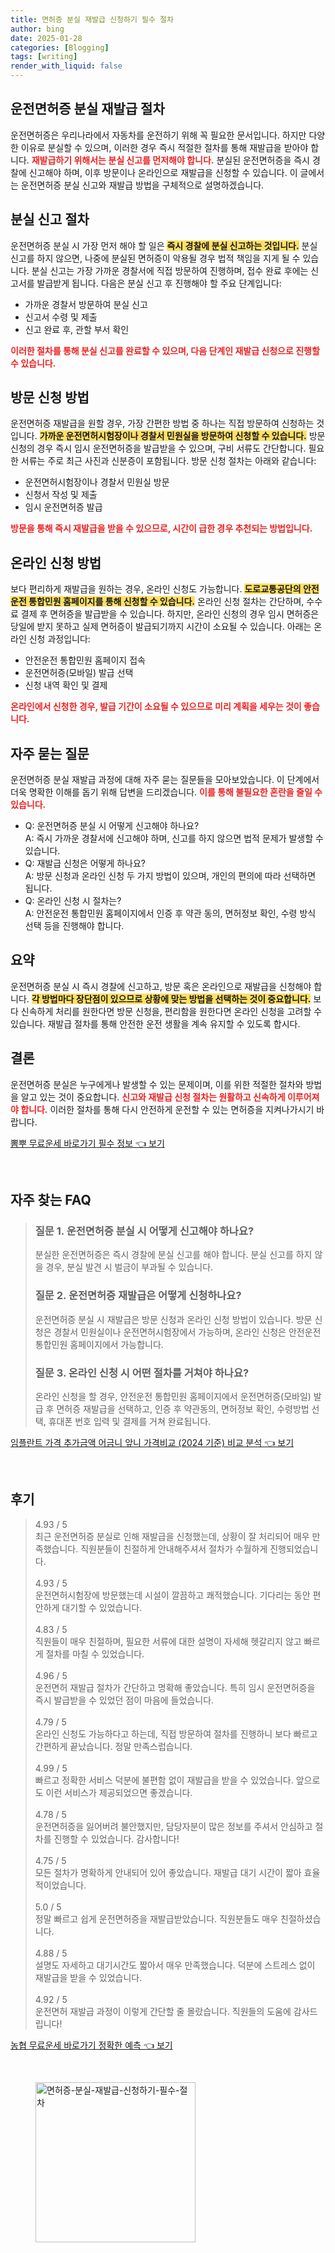 ```yaml
---
title: 면허증 분실 재발급 신청하기 필수 절차
author: bing
date: 2025-01-28
categories: [Blogging]
tags: [writing]
render_with_liquid: false
---
```



<h2 id='운전면허증-분실-재발급-절차'>운전면허증 분실 재발급 절차</h2>

<p>운전면허증은 우리나라에서 자동차를 운전하기 위해 꼭 필요한 문서입니다. 하지만 다양한 이유로 분실할 수 있으며, 이러한 경우 즉시 적절한 절차를 통해 재발급을 받아야 합니다. <b><span style="color: #ee2323;">재발급하기 위해서는 분실 신고를 먼저해야 합니다.</span></b> 분실된 운전면허증을 즉시 경찰에 신고해야 하며, 이후 방문이나 온라인으로 재발급을 신청할 수 있습니다. 이 글에서는 운전면허증 분실 신고와 재발급 방법을 구체적으로 설명하겠습니다.</p>

<h2 id='분실-신고-절차'>분실 신고 절차</h2>

<p>운전면허증 분실 시 가장 먼저 해야 할 일은 <b><span style="background-color: #ffe066;">즉시 경찰에 분실 신고하는 것입니다.</span></b> 분실 신고를 하지 않으면, 나중에 분실된 면허증이 악용될 경우 법적 책임을 지게 될 수 있습니다. 분실 신고는 가장 가까운 경찰서에 직접 방문하여 진행하며, 접수 완료 후에는 신고서를 발급받게 됩니다. 다음은 분실 신고 후 진행해야 할 주요 단계입니다:</p>

<ul>
    <li>가까운 경찰서 방문하여 분실 신고</li>
    <li>신고서 수령 및 제출</li>
    <li>신고 완료 후, 관할 부서 확인</li>
</ul>

<p><b><span style="color: #ee2323;">이러한 절차를 통해 분실 신고를 완료할 수 있으며, 다음 단계인 재발급 신청으로 진행할 수 있습니다.</span></b></p>

<h2 id='방문-신청-방법'>방문 신청 방법</h2>

<p>운전면허증 재발급을 원할 경우, 가장 간편한 방법 중 하나는 직접 방문하여 신청하는 것입니다. <b><span style="background-color: #ffe066;">가까운 운전면허시험장이나 경찰서 민원실을 방문하여 신청할 수 있습니다.</span></b> 방문 신청의 경우 즉시 임시 운전면허증을 발급받을 수 있으며, 구비 서류도 간단합니다. 필요한 서류는 주로 최근 사진과 신분증이 포함됩니다. 방문 신청 절차는 아래와 같습니다:</p>

<ul>
    <li>운전면허시험장이나 경찰서 민원실 방문</li>
    <li>신청서 작성 및 제출</li>
    <li>임시 운전면허증 발급</li>
</ul>

<p><b><span style="color: #ee2323;">방문을 통해 즉시 재발급을 받을 수 있으므로, 시간이 급한 경우 추천되는 방법입니다.</span></b></p>

<h2 id='온라인-신청-방법'>온라인 신청 방법</h2>

<p>보다 편리하게 재발급을 원하는 경우, 온라인 신청도 가능합니다. <b><span style="background-color: #ffe066;">도로교통공단의 안전운전 통합민원 홈페이지를 통해 신청할 수 있습니다.</span></b> 온라인 신청 절차는 간단하며, 수수료 결제 후 면허증을 발급받을 수 있습니다. 하지만, 온라인 신청의 경우 임시 면허증은 당일에 받지 못하고 실제 면허증이 발급되기까지 시간이 소요될 수 있습니다. 아래는 온라인 신청 과정입니다:</p>

<ul>
    <li>안전운전 통합민원 홈페이지 접속</li>
    <li>운전면허증(모바일) 발급 선택</li>
    <li>신청 내역 확인 및 결제</li>
</ul>

<p><b><span style="color: #ee2323;">온라인에서 신청한 경우, 발급 기간이 소요될 수 있으므로 미리 계획을 세우는 것이 좋습니다.</span></b></p>

<h2 id='자주-묻는-질문'>자주 묻는 질문</h2>

<p>운전면허증 분실 재발급 과정에 대해 자주 묻는 질문들을 모아보았습니다. 이 단계에서 더욱 명확한 이해를 돕기 위해 답변을 드리겠습니다. <b><span style="color: #ee2323;">이를 통해 불필요한 혼란을 줄일 수 있습니다.</span></b></p>

<ul>
    <li>Q: 운전면허증 분실 시 어떻게 신고해야 하나요?<br>A: 즉시 가까운 경찰서에 신고해야 하며, 신고를 하지 않으면 법적 문제가 발생할 수 있습니다.</li>
    <li>Q: 재발급 신청은 어떻게 하나요?<br>A: 방문 신청과 온라인 신청 두 가지 방법이 있으며, 개인의 편의에 따라 선택하면 됩니다.</li>
    <li>Q: 온라인 신청 시 절차는?<br>A: 안전운전 통합민원 홈페이지에서 인증 후 약관 동의, 면허정보 확인, 수령 방식 선택 등을 진행해야 합니다.</li>
</ul>

<h2 id='요약'>요약</h2>

<p>운전면허증 분실 시 즉시 경찰에 신고하고, 방문 혹은 온라인으로 재발급을 신청해야 합니다. <b><span style="background-color: #ffe066;">각 방법마다 장단점이 있으므로 상황에 맞는 방법을 선택하는 것이 중요합니다.</span></b> 보다 신속하게 처리를 원한다면 방문 신청을, 편리함을 원한다면 온라인 신청을 고려할 수 있습니다. 재발급 절차를 통해 안전한 운전 생활을 계속 유지할 수 있도록 합시다.</p>

<h2 id='결론'>결론</h2>

<p>운전면허증 분실은 누구에게나 발생할 수 있는 문제이며, 이를 위한 적절한 절차와 방법을 알고 있는 것이 중요합니다. <b><span style="color: #ee2323;">신고와 재발급 신청 절차는 원활하고 신속하게 이루어져야 합니다.</span></b> 이러한 절차를 통해 다시 안전하게 운전할 수 있는 면허증을 지켜나가시기 바랍니다.</p>


<p><a class="click-button" title="뽐뿌 무료운세 바로가기 필수 정보" href="https://24nara.github.io/posts/%EB%BD%90%EB%BF%8C-%EB%AC%B4%EB%A3%8C%EC%9A%B4%EC%84%B8-%EB%B0%94%EB%A1%9C%EA%B0%80%EA%B8%B0-%ED%95%84%EC%88%98-%EC%A0%95%EB%B3%B4/" rel="dofollow">뽐뿌 무료운세 바로가기 필수 정보 👈 보기</a></p><br>
<h2 id='자주_찾는_FAQ'>자주 찾는 FAQ</h2>
<div itemscope="" itemtype="https://schema.org/FAQPage"> 
<blockquote> 
<div itemscope="" itemprop="mainEntity" itemtype="https://schema.org/Question"> 
<h3 itemprop="name">질문 1. 운전면허증 분실 시 어떻게 신고해야 하나요?</h3> 
<div itemscope="" itemprop="acceptedAnswer" itemtype="https://schema.org/Answer"> 
<span itemprop="text"> 
<p>분실한 운전면허증은 즉시 경찰에 분실 신고를 해야 합니다. 분실 신고를 하지 않을 경우, 분실 발견 시 벌금이 부과될 수 있습니다.</p> 
</span> 
</div> 
</div> 

<div itemscope="" itemprop="mainEntity" itemtype="https://schema.org/Question"> 
<h3 itemprop="name">질문 2. 운전면허증 재발급은 어떻게 신청하나요?</h3> 
<div itemscope="" itemprop="acceptedAnswer" itemtype="https://schema.org/Answer"> 
<span itemprop="text"> 
<p>운전면허증 분실 시 재발급은 방문 신청과 온라인 신청 방법이 있습니다. 방문 신청은 경찰서 민원실이나 운전면허시험장에서 가능하며, 온라인 신청은 안전운전 통합민원 홈페이지에서 가능합니다.</p> 
</span> 
</div> 
</div> 

<div itemscope="" itemprop="mainEntity" itemtype="https://schema.org/Question"> 
<h3 itemprop="name">질문 3. 온라인 신청 시 어떤 절차를 거쳐야 하나요?</h3> 
<div itemscope="" itemprop="acceptedAnswer" itemtype="https://schema.org/Answer"> 
<span itemprop="text"> 
<p>온라인 신청을 할 경우, 안전운전 통합민원 홈페이지에서 운전면허증(모바일) 발급 후 면허증 재발급을 선택하고, 인증 후 약관동의, 면허정보 확인, 수령방법 선택, 휴대폰 번호 입력 및 결제를 거쳐 완료됩니다.</p> 
</span> 
</div> 
</div> 
</blockquote> 
</div>
<p><a class="click-button" title="임플란트 가격 추가금액 어금니 앞니 가격비교 (2024 기준) 비교 분석" href="https://24nara.github.io/posts/%EC%9E%84%ED%94%8C%EB%9E%80%ED%8A%B8-%EA%B0%80%EA%B2%A9-%EC%B6%94%EA%B0%80%EA%B8%88%EC%95%A1-%EC%96%B4%EA%B8%88%EB%8B%88-%EC%95%9E%EB%8B%88-%EA%B0%80%EA%B2%A9%EB%B9%84%EA%B5%90-(2024-%EA%B8%B0%EC%A4%80)-%EB%B9%84%EA%B5%90-%EB%B6%84%EC%84%9D/" rel="dofollow">임플란트 가격 추가금액 어금니 앞니 가격비교 (2024 기준) 비교 분석 👈 보기</a></p><br>
<h2 id='후기'>후기</h2>
<div itemscope itemtype="https://schema.org/Product">
  <blockquote>
  <div itemprop="review" itemscope itemtype="https://schema.org/Review">
      <div itemprop="reviewRating" itemscope itemtype="https://schema.org/Rating"> <span itemprop="ratingValue">4.93</span> / <span itemprop="bestRating">5</span> </div>
      <span itemprop="reviewBody">최근 운전면허증 분실로 인해 재발급을 신청했는데, 상황이 잘 처리되어 매우 만족했습니다. 직원분들이 친절하게 안내해주셔서 절차가 수월하게 진행되었습니다.</span>
  </div>
  <br>
  <div itemprop="review" itemscope itemtype="https://schema.org/Review">
      <div itemprop="reviewRating" itemscope itemtype="https://schema.org/Rating"> <span itemprop="ratingValue">4.93</span> / <span itemprop="bestRating">5</span> </div>
      <span itemprop="reviewBody">운전면허시험장에 방문했는데 시설이 깔끔하고 쾌적했습니다. 기다리는 동안 편안하게 대기할 수 있었습니다.</span>
  </div>
  <br>
  <div itemprop="review" itemscope itemtype="https://schema.org/Review">
      <div itemprop="reviewRating" itemscope itemtype="https://schema.org/Rating"> <span itemprop="ratingValue">4.83</span> / <span itemprop="bestRating">5</span> </div>
      <span itemprop="reviewBody">직원들이 매우 친절하며, 필요한 서류에 대한 설명이 자세해 헷갈리지 않고 빠르게 절차를 마칠 수 있었습니다.</span>
  </div>
  <br>
  <div itemprop="review" itemscope itemtype="https://schema.org/Review">
      <div itemprop="reviewRating" itemscope itemtype="https://schema.org/Rating"> <span itemprop="ratingValue">4.96</span> / <span itemprop="bestRating">5</span> </div>
      <span itemprop="reviewBody">운전면허 재발급 절차가 간단하고 명확해 좋았습니다. 특히 임시 운전면허증을 즉시 발급받을 수 있었던 점이 마음에 들었습니다.</span>
  </div>
  <br>
  <div itemprop="review" itemscope itemtype="https://schema.org/Review">
      <div itemprop="reviewRating" itemscope itemtype="https://schema.org/Rating"> <span itemprop="ratingValue">4.79</span> / <span itemprop="bestRating">5</span> </div>
      <span itemprop="reviewBody">온라인 신청도 가능하다고 하는데, 직접 방문하여 절차를 진행하니 보다 빠르고 간편하게 끝났습니다. 정말 만족스럽습니다.</span>
  </div>
  <br>
  <div itemprop="review" itemscope itemtype="https://schema.org/Review">
      <div itemprop="reviewRating" itemscope itemtype="https://schema.org/Rating"> <span itemprop="ratingValue">4.99</span> / <span itemprop="bestRating">5</span> </div>
      <span itemprop="reviewBody">빠르고 정확한 서비스 덕분에 불편함 없이 재발급을 받을 수 있었습니다. 앞으로도 이런 서비스가 제공되었으면 좋겠습니다.</span>
  </div>
  <br>
  <div itemprop="review" itemscope itemtype="https://schema.org/Review">
      <div itemprop="reviewRating" itemscope itemtype="https://schema.org/Rating"> <span itemprop="ratingValue">4.78</span> / <span itemprop="bestRating">5</span> </div>
      <span itemprop="reviewBody">운전면허증을 잃어버려 불안했지만, 담당자분이 많은 정보를 주셔서 안심하고 절차를 진행할 수 있었습니다. 감사합니다!</span>
  </div>
  <br>
  <div itemprop="review" itemscope itemtype="https://schema.org/Review">
      <div itemprop="reviewRating" itemscope itemtype="https://schema.org/Rating"> <span itemprop="ratingValue">4.75</span> / <span itemprop="bestRating">5</span> </div>
      <span itemprop="reviewBody">모든 절차가 명확하게 안내되어 있어 좋았습니다. 재발급 대기 시간이 짧아 효율적이었습니다.</span>
  </div>
  <br>
  <div itemprop="review" itemscope itemtype="https://schema.org/Review">
      <div itemprop="reviewRating" itemscope itemtype="https://schema.org/Rating"> <span itemprop="ratingValue">5.0</span> / <span itemprop="bestRating">5</span> </div>
      <span itemprop="reviewBody">정말 빠르고 쉽게 운전면허증을 재발급받았습니다. 직원분들도 매우 친절하셨습니다.</span>
  </div>
  <br>
  <div itemprop="review" itemscope itemtype="https://schema.org/Review">
      <div itemprop="reviewRating" itemscope itemtype="https://schema.org/Rating"> <span itemprop="ratingValue">4.88</span> / <span itemprop="bestRating">5</span> </div>
      <span itemprop="reviewBody">설명도 자세하고 대기시간도 짧아서 매우 만족했습니다. 덕분에 스트레스 없이 재발급을 받을 수 있었습니다.</span>
  </div>
  <br>
  <div itemprop="review" itemscope itemtype="https://schema.org/Review">
      <div itemprop="reviewRating" itemscope itemtype="https://schema.org/Rating"> <span itemprop="ratingValue">4.92</span> / <span itemprop="bestRating">5</span> </div>
      <span itemprop="reviewBody">운전면허 재발급 과정이 이렇게 간단할 줄 몰랐습니다. 직원들의 도움에 감사드립니다!</span>
  </div>
  </blockquote>
</div>
<p><a class="click-button" title="농협 무료운세 바로가기 정확한 예측" href="https://24nara.github.io/posts/%EB%86%8D%ED%98%91-%EB%AC%B4%EB%A3%8C%EC%9A%B4%EC%84%B8-%EB%B0%94%EB%A1%9C%EA%B0%80%EA%B8%B0-%EC%A0%95%ED%99%95%ED%95%9C-%EC%98%88%EC%B8%A1/" rel="dofollow">농협 무료운세 바로가기 정확한 예측 👈 보기</a></p><br>
<figure class="image"><img src="https://24nara.github.io/assets/img/thumbnail/면허증-분실-재발급-신청하기-필수-절차.webp" alt="면허증-분실-재발급-신청하기-필수-절차" width="256" height="256"></figure>